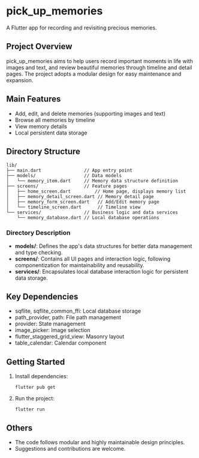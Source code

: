# pick_up_memories

A Flutter app for recording and revisiting precious memories.

## Project Overview

pick_up_memories aims to help users record important moments in life with images and text, and review beautiful memories through timeline and detail pages. The project adopts a modular design for easy maintenance and expansion.

## Main Features
- Add, edit, and delete memories (supporting images and text)
- Browse all memories by timeline
- View memory details
- Local persistent data storage

## Directory Structure
```
lib/
├── main.dart                // App entry point
├── models/                  // Data models
│   └── memory_item.dart     // Memory data structure definition
├── screens/                 // Feature pages
│   ├── home_screen.dart         // Home page, displays memory list
│   ├── memory_detail_screen.dart // Memory detail page
│   ├── memory_form_screen.dart   // Add/Edit memory page
│   └── timeline_screen.dart      // Timeline view
└── services/                // Business logic and data services
    └── memory_database.dart // Local database operations
```

### Directory Description
- **models/**: Defines the app's data structures for better data management and type checking.
- **screens/**: Contains all UI pages and interaction logic, following componentization for maintainability and reusability.
- **services/**: Encapsulates local database interaction logic for persistent data storage.

## Key Dependencies
- sqflite, sqflite_common_ffi: Local database storage
- path_provider, path: File path management
- provider: State management
- image_picker: Image selection
- flutter_staggered_grid_view: Masonry layout
- table_calendar: Calendar component

## Getting Started
1. Install dependencies:
   ```
   flutter pub get
   ```
2. Run the project:
   ```
   flutter run
   ```

## Others
- The code follows modular and highly maintainable design principles.
- Suggestions and contributions are welcome.